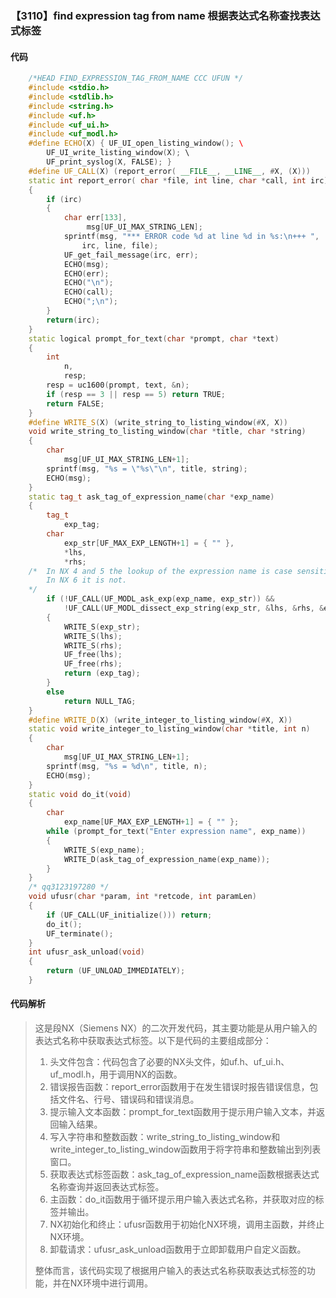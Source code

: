 ### 【3110】find expression tag from name 根据表达式名称查找表达式标签

#### 代码

```cpp
    /*HEAD FIND_EXPRESSION_TAG_FROM_NAME CCC UFUN */  
    #include <stdio.h>  
    #include <stdlib.h>  
    #include <string.h>  
    #include <uf.h>  
    #include <uf_ui.h>  
    #include <uf_modl.h>  
    #define ECHO(X) { UF_UI_open_listing_window(); \  
        UF_UI_write_listing_window(X); \  
        UF_print_syslog(X, FALSE); }  
    #define UF_CALL(X) (report_error( __FILE__, __LINE__, #X, (X)))  
    static int report_error( char *file, int line, char *call, int irc)  
    {  
        if (irc)  
        {  
            char err[133],  
                 msg[UF_UI_MAX_STRING_LEN];  
            sprintf(msg, "*** ERROR code %d at line %d in %s:\n+++ ",  
                irc, line, file);  
            UF_get_fail_message(irc, err);  
            ECHO(msg);  
            ECHO(err);  
            ECHO("\n");  
            ECHO(call);  
            ECHO(";\n");  
        }  
        return(irc);  
    }  
    static logical prompt_for_text(char *prompt, char *text)  
    {  
        int  
            n,  
            resp;  
        resp = uc1600(prompt, text, &n);  
        if (resp == 3 || resp == 5) return TRUE;  
        return FALSE;  
    }  
    #define WRITE_S(X) (write_string_to_listing_window(#X, X))  
    void write_string_to_listing_window(char *title, char *string)  
    {  
        char  
            msg[UF_UI_MAX_STRING_LEN+1];  
        sprintf(msg, "%s = \"%s\"\n", title, string);  
        ECHO(msg);  
    }  
    static tag_t ask_tag_of_expression_name(char *exp_name)  
    {  
        tag_t  
            exp_tag;  
        char  
            exp_str[UF_MAX_EXP_LENGTH+1] = { "" },  
            *lhs,  
            *rhs;  
    /*  In NX 4 and 5 the lookup of the expression name is case sensitive.  
        In NX 6 it is not.  
    */  
        if (!UF_CALL(UF_MODL_ask_exp(exp_name, exp_str)) &&  
            !UF_CALL(UF_MODL_dissect_exp_string(exp_str, &lhs, &rhs, &exp_tag)))  
        {  
            WRITE_S(exp_str);  
            WRITE_S(lhs);  
            WRITE_S(rhs);  
            UF_free(lhs);  
            UF_free(rhs);  
            return (exp_tag);  
        }  
        else  
            return NULL_TAG;  
    }  
    #define WRITE_D(X) (write_integer_to_listing_window(#X, X))  
    static void write_integer_to_listing_window(char *title, int n)  
    {  
        char  
            msg[UF_UI_MAX_STRING_LEN+1];  
        sprintf(msg, "%s = %d\n", title, n);  
        ECHO(msg);  
    }  
    static void do_it(void)  
    {  
        char  
            exp_name[UF_MAX_EXP_LENGTH+1] = { "" };  
        while (prompt_for_text("Enter expression name", exp_name))  
        {  
            WRITE_S(exp_name);  
            WRITE_D(ask_tag_of_expression_name(exp_name));  
        }  
    }  
    /* qq3123197280 */  
    void ufusr(char *param, int *retcode, int paramLen)  
    {  
        if (UF_CALL(UF_initialize())) return;  
        do_it();  
        UF_terminate();  
    }  
    int ufusr_ask_unload(void)  
    {  
        return (UF_UNLOAD_IMMEDIATELY);  
    }

```

#### 代码解析

> 这是段NX（Siemens NX）的二次开发代码，其主要功能是从用户输入的表达式名称中获取表达式标签。以下是代码的主要组成部分：
>
> 1. 头文件包含：代码包含了必要的NX头文件，如uf.h、uf_ui.h、uf_modl.h，用于调用NX的函数。
> 2. 错误报告函数：report_error函数用于在发生错误时报告错误信息，包括文件名、行号、错误码和错误消息。
> 3. 提示输入文本函数：prompt_for_text函数用于提示用户输入文本，并返回输入结果。
> 4. 写入字符串和整数函数：write_string_to_listing_window和write_integer_to_listing_window函数用于将字符串和整数输出到列表窗口。
> 5. 获取表达式标签函数：ask_tag_of_expression_name函数根据表达式名称查询并返回表达式标签。
> 6. 主函数：do_it函数用于循环提示用户输入表达式名称，并获取对应的标签并输出。
> 7. NX初始化和终止：ufusr函数用于初始化NX环境，调用主函数，并终止NX环境。
> 8. 卸载请求：ufusr_ask_unload函数用于立即卸载用户自定义函数。
>
> 整体而言，该代码实现了根据用户输入的表达式名称获取表达式标签的功能，并在NX环境中进行调用。
>
